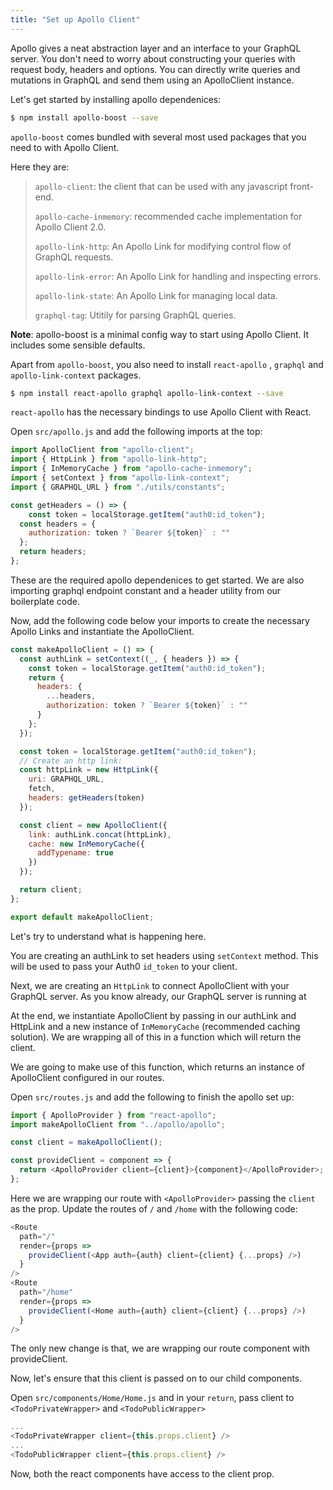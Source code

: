 ```yaml
---
title: "Set up Apollo Client"
---
```


Apollo gives a neat abstraction layer and an interface to your GraphQL server. You don't need to worry about constructing your queries with request body, headers and options. You can directly write queries and mutations in GraphQL and send them using an ApolloClient instance.

Let's get started by installing apollo dependenices:

```bash
$ npm install apollo-boost --save
```

`apollo-boost` comes bundled with several most used packages that you need to with Apollo Client. 

Here they are:
> 
> `apollo-client`: the client that can be used with any javascript front-end.
> 
> `apollo-cache-inmemory`: recommended cache implementation for Apollo Client 2.0.
> 
> `apollo-link-http`: An Apollo Link for modifying control flow of GraphQL requests.  
> 
> `apollo-link-error`: An Apollo Link for handling and inspecting errors.
> 
> `apollo-link-state`: An Apollo Link for managing local data.
> 
> `graphql-tag`: Utitily for parsing GraphQL queries. 
> 

**Note**: apollo-boost is a minimal config way to start using Apollo Client. It includes some sensible defaults.

Apart from `apollo-boost`, you also need to install `react-apollo` , `graphql` and `apollo-link-context` packages.

```bash
$ npm install react-apollo graphql apollo-link-context --save
```

`react-apollo` has the necessary bindings to use Apollo Client with React.

Open `src/apollo.js` and add the following imports at the top:

```javascript
import ApolloClient from "apollo-client";
import { HttpLink } from "apollo-link-http";
import { InMemoryCache } from "apollo-cache-inmemory";
import { setContext } from "apollo-link-context";
import { GRAPHQL_URL } from "./utils/constants";

const getHeaders = () => {
    const token = localStorage.getItem("auth0:id_token");
  const headers = {
    authorization: token ? `Bearer ${token}` : ""
  };
  return headers;
};
```

These are the required apollo dependenices to get started. We are also importing graphql endpoint constant and a header utility from our boilerplate code.

Now, add the following code below your imports to create the necessary Apollo Links and instantiate the ApolloClient.

```javascript
const makeApolloClient = () => {
  const authLink = setContext((_, { headers }) => {
    const token = localStorage.getItem("auth0:id_token");
    return {
      headers: {
        ...headers,
        authorization: token ? `Bearer ${token}` : ""
      }
    };
  });

  const token = localStorage.getItem("auth0:id_token");
  // Create an http link:
  const httpLink = new HttpLink({
    uri: GRAPHQL_URL,
    fetch,
    headers: getHeaders(token)
  });

  const client = new ApolloClient({
    link: authLink.concat(httpLink),
    cache: new InMemoryCache({
      addTypename: true
    })
  });

  return client;
};

export default makeApolloClient;
```

Let's try to understand what is happening here. 

You are creating an authLink to set headers using `setContext` method. This will be used to pass your Auth0 `id_token` to your client.

Next, we are creating an `HttpLink` to connect ApolloClient with your GraphQL server. As you know already, our GraphQL server is running at []()

At the end, we instantiate ApolloClient by passing in our authLink and HttpLink and a new instance of `InMemoryCache` (recommended caching solution). We are wrapping all of this in a function which will return the client.

We are going to make use of this function, which returns an instance of ApolloClient configured in our routes.

Open `src/routes.js` and add the following to finish the apollo set up:

```javascript
import { ApolloProvider } from "react-apollo";
import makeApolloClient from "../apollo/apollo";

const client = makeApolloClient();

const provideClient = component => {
  return <ApolloProvider client={client}>{component}</ApolloProvider>;
};
```

Here we are wrapping our route with `<ApolloProvider>` passing the `client` as the prop. Update the routes of `/` and `/home` with the following code:

```javascript
<Route
  path="/"
  render={props =>
    provideClient(<App auth={auth} client={client} {...props} />)
  }
/>
<Route
  path="/home"
  render={props =>
    provideClient(<Home auth={auth} client={client} {...props} />)
  }
/>
```

The only new change is that, we are wrapping our route component with provideClient.

Now, let's ensure that this client is passed on to our child components.

Open `src/components/Home/Home.js` and in your `return`, pass client to `<TodoPrivateWrapper>` and `<TodoPublicWrapper>`

```javascript
...
<TodoPrivateWrapper client={this.props.client} />
...
<TodoPublicWrapper client={this.props.client} />
```

Now, both the react components have access to the client prop.






